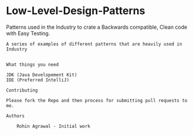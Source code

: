 # Low-Level-Design-Patterns

Patterns used in the Industry to crate a Backwards compatible, 
    Clean code with Easy Testing.
    
    A series of examples of different patterns that are heavily used in Industry
    
    
    What things you need
    
    JDK (Java Developement Kit)
    IDE (Preferred IntelliJ)
    
    Contributing
    
    Please fork the Repo and then process for submitting pull requests to me.
    
    Authors
    
        Rohin Agrawal - Initial work

    
   
